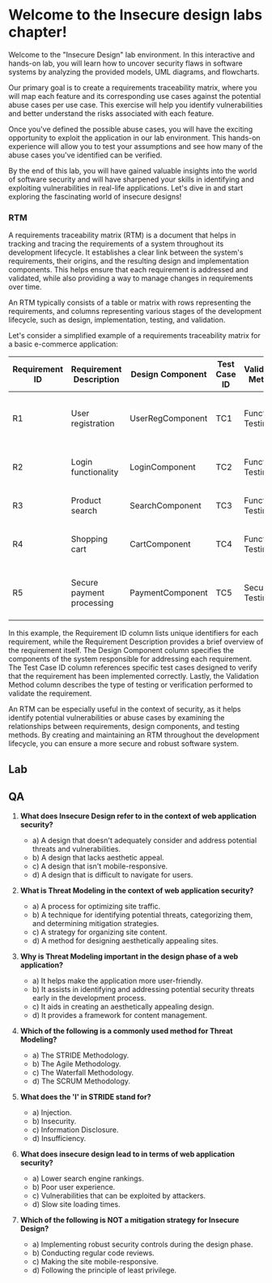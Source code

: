 # Welcome to the Insecure design labs chapter!

Welcome to the "Insecure Design" lab environment. In this interactive and hands-on lab, you will learn how to uncover security flaws in software systems by analyzing the provided models, UML diagrams, and flowcharts.

Our primary goal is to create a requirements traceability matrix, where you will map each feature and its corresponding use cases against the potential abuse cases per use case. This exercise will help you identify vulnerabilities and better understand the risks associated with each feature.

Once you've defined the possible abuse cases, you will have the exciting opportunity to exploit the application in our lab environment. This hands-on experience will allow you to test your assumptions and see how many of the abuse cases you've identified can be verified.

By the end of this lab, you will have gained valuable insights into the world of software security and will have sharpened your skills in identifying and exploiting vulnerabilities in real-life applications. Let's dive in and start exploring the fascinating world of insecure designs!

### RTM

A requirements traceability matrix (RTM) is a document that helps in tracking and tracing the requirements of a system throughout its development lifecycle. It establishes a clear link between the system's requirements, their origins, and the resulting design and implementation components. This helps ensure that each requirement is addressed and validated, while also providing a way to manage changes in requirements over time.

An RTM typically consists of a table or matrix with rows representing the requirements, and columns representing various stages of the development lifecycle, such as design, implementation, testing, and validation.

Let's consider a simplified example of a requirements traceability matrix for a basic e-commerce application:

| Requirement ID | Requirement Description         | Design Component   | Test Case ID | Validation Method   | Abuse Case                                      |
|----------------|----------------------------------|--------------------|--------------|---------------------|-------------------------------------------------|
| R1             | User registration                | UserRegComponent   | TC1          | Functional Testing  | Unauthorized access to user registration data   |
| R2             | Login functionality              | LoginComponent     | TC2          | Functional Testing  | Brute force attacks, password cracking          |
| R3             | Product search                   | SearchComponent    | TC3          | Functional Testing  | SQL injection, data leakage                     |
| R4             | Shopping cart                    | CartComponent      | TC4          | Functional Testing  | Unauthorized access to shopping cart data       |
| R5             | Secure payment processing        | PaymentComponent   | TC5          | Security Testing    | Payment data theft, man-in-the-middle attacks  |


In this example, the Requirement ID column lists unique identifiers for each requirement, while the Requirement Description provides a brief overview of the requirement itself. The Design Component column specifies the components of the system responsible for addressing each requirement. The Test Case ID column references specific test cases designed to verify that the requirement has been implemented correctly. Lastly, the Validation Method column describes the type of testing or verification performed to validate the requirement.

An RTM can be especially useful in the context of security, as it helps identify potential vulnerabilities or abuse cases by examining the relationships between requirements, design components, and testing methods. By creating and maintaining an RTM throughout the development lifecycle, you can ensure a more secure and robust software system.

## Lab

<insert threatmodeling lab here>


## QA

1. **What does Insecure Design refer to in the context of web application security?**
   - a) A design that doesn't adequately consider and address potential threats and vulnerabilities.
   - b) A design that lacks aesthetic appeal.
   - c) A design that isn't mobile-responsive.
   - d) A design that is difficult to navigate for users.

2. **What is Threat Modeling in the context of web application security?**
   - a) A process for optimizing site traffic.
   - b) A technique for identifying potential threats, categorizing them, and determining mitigation strategies.
   - c) A strategy for organizing site content.
   - d) A method for designing aesthetically appealing sites.

3. **Why is Threat Modeling important in the design phase of a web application?**
   - a) It helps make the application more user-friendly.
   - b) It assists in identifying and addressing potential security threats early in the development process.
   - c) It aids in creating an aesthetically appealing design.
   - d) It provides a framework for content management.

4. **Which of the following is a commonly used method for Threat Modeling?**
   - a) The STRIDE Methodology.
   - b) The Agile Methodology.
   - c) The Waterfall Methodology.
   - d) The SCRUM Methodology.

5. **What does the 'I' in STRIDE stand for?**
   - a) Injection.
   - b) Insecurity.
   - c) Information Disclosure.
   - d) Insufficiency.

6. **What does insecure design lead to in terms of web application security?**
   - a) Lower search engine rankings.
   - b) Poor user experience.
   - c) Vulnerabilities that can be exploited by attackers.
   - d) Slow site loading times.

7. **Which of the following is NOT a mitigation strategy for Insecure Design?**
   - a) Implementing robust security controls during the design phase.
   - b) Conducting regular code reviews.
   - c) Making the site mobile-responsive.
   - d) Following the principle of least privilege.
